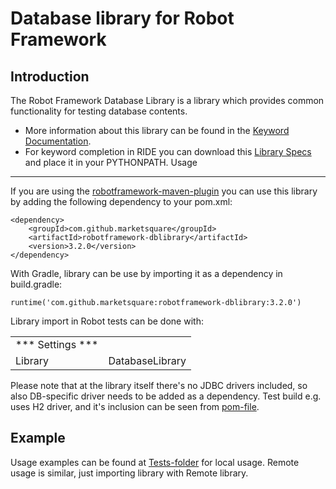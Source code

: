 # Database library for Robot Framework
Introduction
------------
The Robot Framework Database Library is a library which provides common functionality for testing database contents.

* More information about this library can be found in the
  [Keyword Documentation](https://repo1.maven.org/maven2/com/github/marketsquare/robotframework-dblibrary/3.2.0/robotframework-dblibrary-3.2.0.html).
* For keyword completion in RIDE you can download this
  [Library Specs](https://repo1.maven.org/maven2/com/github/marketsquare/robotframework-dblibrary/3.2.0/robotframework-dblibrary-3.2.0.xml)
  and place it in your PYTHONPATH.
Usage
-----
If you are using the [robotframework-maven-plugin](http://robotframework.org/MavenPlugin/) you can
use this library by adding the following dependency to
your pom.xml:

    <dependency>
        <groupId>com.github.marketsquare</groupId>
        <artifactId>robotframework-dblibrary</artifactId>
        <version>3.2.0</version>
    </dependency>

With Gradle, library can be use by importing it as a dependency in build.gradle:

    runtime('com.github.marketsquare:robotframework-dblibrary:3.2.0')

Library import in Robot tests can be done with:

|                    |                                 |
| ----------------   | ------------------------------- |
| *** Settings ***   |                                 |
| Library            | DatabaseLibrary                 |

Please note that at the library itself there's no JDBC drivers included, so also DB-specific driver needs to be added as a dependency.
Test build e.g. uses H2 driver, and it's inclusion can be seen from [pom-file](https://github.com/MarketSquare/robotframework-dblibrary/blob/master/pom.xml).

Example
-------
Usage examples can be found at [Tests-folder](/src/test/robotframework/acceptance) for local usage. Remote usage is similar, just importing library with Remote library.

